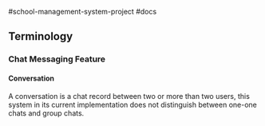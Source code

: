 #school-management-system-project #docs

## Terminology

### Chat Messaging Feature

#### Conversation
A conversation is a chat record between two or more than two users, this system in its current implementation does not distinguish between one-one chats and group chats.
